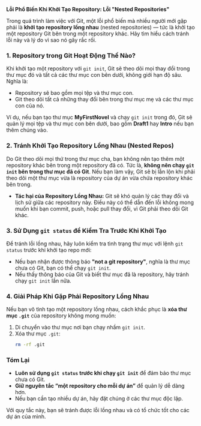 **Lỗi Phổ Biến Khi Khởi Tạo Repository: Lỗi "Nested Repositories"**

Trong quá trình làm việc với Git, một lỗi phổ biến mà nhiều người mới gặp phải là **khởi tạo repository lồng nhau** (nested repositories) — tức là khởi tạo một repository Git bên trong một repository khác. Hãy tìm hiểu cách tránh lỗi này và lý do vì sao nó gây rắc rối.

### 1. Repository trong Git Hoạt Động Thế Nào?

Khi khởi tạo một repository với `git init`, Git sẽ theo dõi mọi thay đổi trong thư mục đó và tất cả các thư mục con bên dưới, không giới hạn độ sâu. Nghĩa là:
- Repository sẽ bao gồm mọi tệp và thư mục con.
- Git theo dõi tất cả những thay đổi bên trong thư mục mẹ và các thư mục con của nó.

Ví dụ, nếu bạn tạo thư mục **MyFirstNovel** và chạy `git init` trong đó, Git sẽ quản lý mọi tệp và thư mục con bên dưới, bao gồm **Draft1** hay **Intro** nếu bạn thêm chúng vào.

### 2. Tránh Khởi Tạo Repository Lồng Nhau (Nested Repos)

Do Git theo dõi mọi thứ trong thư mục cha, bạn không nên tạo thêm một repository khác bên trong một repository đã có. Tức là, **không nên chạy `git init` bên trong thư mục đã có Git**. Nếu bạn làm vậy, Git sẽ bị lẫn lộn khi phải theo dõi một thư mục vừa là repository của dự án vừa chứa repository khác bên trong.

- **Tác hại của Repository Lồng Nhau:** Git sẽ khó quản lý các thay đổi và lịch sử giữa các repository này. Điều này có thể dẫn đến lỗi không mong muốn khi bạn commit, push, hoặc pull thay đổi, vì Git phải theo dõi Git khác.

### 3. Sử Dụng `git status` để Kiểm Tra Trước Khi Khởi Tạo

Để tránh lỗi lồng nhau, hãy luôn kiểm tra tình trạng thư mục với lệnh `git status` trước khi khởi tạo repo mới:
- Nếu bạn nhận được thông báo **"not a git repository"**, nghĩa là thư mục chưa có Git, bạn có thể chạy `git init`.
- Nếu thấy thông báo của Git và biết thư mục đã là repository, hãy tránh chạy `git init` lần nữa.

### 4. Giải Pháp Khi Gặp Phải Repository Lồng Nhau

Nếu bạn vô tình tạo một repository lồng nhau, cách khắc phục là **xóa thư mục `.git`** của repository không mong muốn:
1. Di chuyển vào thư mục nơi bạn chạy nhầm `git init`.
2. Xóa thư mục `.git`:
   ```bash
   rm -rf .git
   ```

### Tóm Lại

- **Luôn sử dụng `git status` trước khi chạy `git init`** để đảm bảo thư mục chưa có Git.
- **Giữ nguyên tắc “một repository cho mỗi dự án”** để quản lý dễ dàng hơn.
- Nếu bạn cần tạo nhiều dự án, hãy đặt chúng ở các thư mục độc lập.

Với quy tắc này, bạn sẽ tránh được lỗi lồng nhau và có tổ chức tốt cho các dự án của mình.
